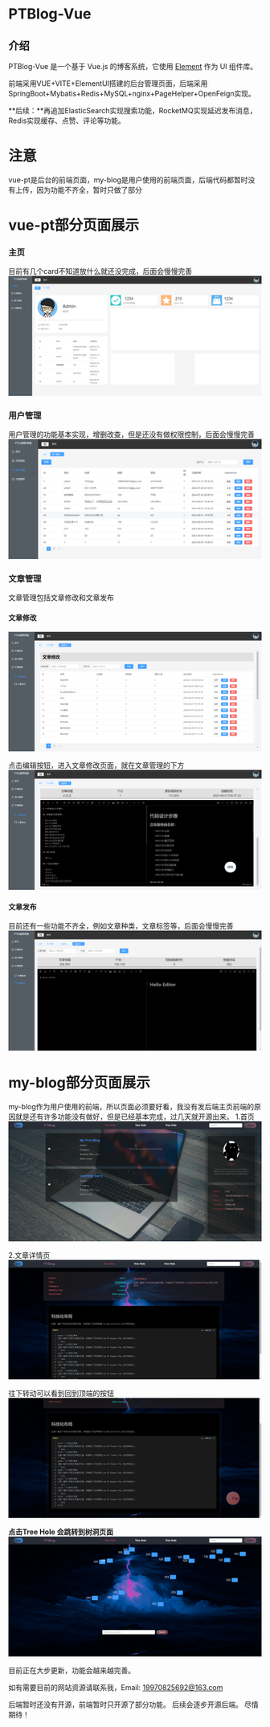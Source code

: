 # PTBlog-Vue
## 介绍
PTBlog-Vue 是一个基于 Vue.js 的博客系统，它使用 [Element](https://github.com/ElemeFE/element) 作为 UI 组件库。

前端采用VUE+VITE+ElementUI搭建的后台管理页面，后端采用SpringBoot+Mybatis+Redis+MySQL+nginx+PageHelper+OpenFeign实现。

**后续：**再追加ElasticSearch实现搜索功能，RocketMQ实现延迟发布消息，Redis实现缓存、点赞、评论等功能。


# 注意
vue-pt是后台的前端页面，my-blog是用户使用的前端页面，后端代码都暂时没有上传，因为功能不齐全，暂时只做了部分

# vue-pt部分页面展示
### 主页
目前有几个card不知道放什么就还没完成，后面会慢慢完善
![alt text](vue-pt/vue-pt-picture/index.png)

### 用户管理
用户管理的功能基本实现，增删改查，但是还没有做权限控制，后面会慢慢完善
![alt text](vue-pt/vue-pt-picture/userManager.png)

### 文章管理
文章管理包括文章修改和文章发布

#### 文章修改
![alt text](vue-pt/vue-pt-picture/articleUpdate.png)

点击编辑按钮，进入文章修改页面，就在文章管理的下方
![alt text](vue-pt/vue-pt-picture/update.png)

#### 文章发布
目前还有一些功能不齐全，例如文章种类，文章标签等，后面会慢慢完善
![alt text](vue-pt/vue-pt-picture/articleRelease.png)



# my-blog部分页面展示
my-blog作为用户使用的前端，所以页面必须要好看，我没有发后端主页前端的原因就是还有许多功能没有做好，但是已经基本完成，过几天就开源出来。
1.首页
![alt text](my-blog/my-blog-picture/image.png)

2.文章详情页
![alt text](my-blog/my-blog-picture/ArticleDetail.png)

往下转动可以看到回到顶端的按钮
![alt text](my-blog/my-blog-picture/button.png)

**点击Tree Hole 会跳转到树洞页面**
![alt text](my-blog/my-blog-picture/TreeHole.png)

目前正在大步更新，功能会越来越完善。

如有需要目前的网站资源请联系我，Email: 19970825692@163.com

后端暂时还没有开源，前端暂时只开源了部分功能。
后续会逐步开源后端。
尽情期待！